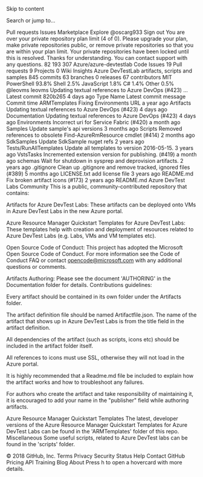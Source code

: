 Skip to content
 
Search or jump to…

Pull requests
Issues
Marketplace
Explore
 @oscarg933 Sign out
You are over your private repository plan limit (4 of 0). Please upgrade your plan, make private repositories public, or remove private repositories so that you are within your plan limit.
Your private repositories have been locked until this is resolved. Thanks for understanding. You can contact support with any questions.
82
193 307 Azure/azure-devtestlab
 Code  Issues 19  Pull requests 9  Projects 0  Wiki  Insights
Azure DevTestLab artifacts, scripts and samples
 845 commits
 63 branches
 0 releases
 67 contributors
 MIT
 PowerShell 93.8%	 Shell 2.5%	 JavaScript 1.8%	 C# 1.4%	 Other 0.5%
 @leovms
leovms Updating textual references to Azure DevOps (#423)  …
Latest commit 820b265  4 days ago
Type	Name	Latest commit message	Commit time
ARMTemplates	Fixing Environments URL	a year ago
Artifacts	Updating textual references to Azure DevOps (#423)	4 days ago
Documentation	Updating textual references to Azure DevOps (#423)	4 days ago
Environments	Incorrect uri for Service Fabric (#420)	a month ago
Samples	Update sample's api versions	3 months ago
Scripts	Removed references to obsolete Find-AzureRmResource cmdlet (#414)	2 months ago
SdkSamples	Update SdkSample nuget refs	2 years ago
Tests/RunAllTemplates	Update all templates to version 2016-05-15.	3 years ago
VstsTasks	Incremented extension version for publishing. (#419)	a month ago
schemas	Wait for shutdown in sysprep and deprovision artifacts.	2 years ago
.gitignore	Clean up .gitignore and remove tracked, ignored files (#389)	5 months ago
LICENSE.txt	add license file	3 years ago
README.md	Fix broken artifact icons (#173)	2 years ago
 README.md
Azure DevTest Labs Community
This is a public, community-contributed repository that contains:

Artifacts for Azure DevTest Labs: These artifacts can be deployed onto VMs in Azure DevTest Labs in the new Azure portal.

Azure Resource Manager Quickstart Templates for Azure DevTest Labs: These templates help with creation and deployment of resources related to Azure DevTest Labs (e.g. Labs, VMs and VM templates etc).

Open Source Code of Conduct: This project has adopted the Microsoft Open Source Code of Conduct. For more information see the Code of Conduct FAQ or contact opencode@microsoft.com with any additional questions or comments.

Artifacts Authoring:
Please see the document 'AUTHORING' in the Documentation folder for details.
Contributions guidelines:

Every artifact should be contained in its own folder under the Artifacts folder.

The artifact definition file should be named Artifactfile.json. The name of the artifact that shows up in Azure DevTest Labs is from the title field in the artifact definition.

All dependencies of the artifact (such as scripts, icons etc) should be included in the artifact folder itself.

All references to icons must use SSL, otherwise they will not load in the Azure portal.

It is highly recommended that a Readme.md file be included to explain how the artifact works and how to troubleshoot any failures.

For authors who create the artifact and take responsibility of maintaining it, it is encouraged to add your name in the "publisher" field while authoring artifacts.

Azure Resource Manager Quickstart Templates
The latest, developer versions of the Azure Resource Manager Quickstart Templates for Azure DevTest Labs can be found in the 'ARMTemplates' folder of this repo.
Miscellaneous
Some useful scripts, related to Azure DevTest labs can be found in the 'scripts' folder.

© 2018 GitHub, Inc.
Terms
Privacy
Security
Status
Help
Contact GitHub
Pricing
API
Training
Blog
About
Press h to open a hovercard with more details.

